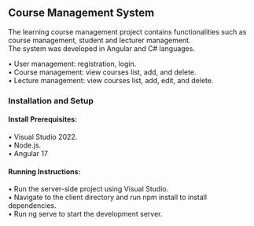 ##  Course Management System
The learning course management project contains functionalities such as course management, student and lecturer management.<br/>
The system was developed in Angular and C# languages.
<br />

•	User management: registration, login.<br />
•	Course management: view courses list, add, and delete.<br />
•	Lecture management: view courses list, add, edit, and delete.<br />


### Installation and Setup
 #### Install Prerequisites:<br />
•	Visual Studio 2022.<br />
•	Node.js.<br />
•	Angular 17<br />

#### Running Instructions:
•	Run the server-side project using Visual Studio.<br />
•	Navigate to the client directory and run npm install to install dependencies.<br />
•	Run ng serve to start the development server.



